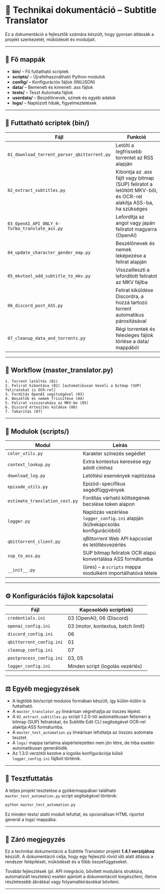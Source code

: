 # 🧠 Technikai dokumentáció – Subtitle Translator

Ez a dokumentáció a fejlesztők számára készült, hogy gyorsan átlássák a projekt szerkezetét, működését és moduljait.

---

## 📁 Fő mappák

* **bin/** – Fő futtatható scriptek
* **scripts/** – Újrafelhasználható Python modulok
* **config/** – Konfigurációs fájlok (INI/JSON)
* **data/** – Bemeneti és kimeneti .ass fájlok
* **tests/** – Teszt Automata fájlok
* **userdata/** – Beszélőnevek, színek és egyéb adatok
* **logs/** – Naplózott hibák, figyelmeztetések

---

## 🧹 Futtatható scriptek (bin/)

| Fájl                                          | Funkció                                                                                                          |
| --------------------------------------------- | ---------------------------------------------------------------------------------------------------------------- |
| `01_download_torrent_parser_qbittorrent.py`   | Letölti a legfrissebb torrentet az RSS alapján                                                                   |
| `02_extract_subtitles.py`                     | Kibontja az .ass fájlt vagy bitmap (SUP) feliratot a letöltött MKV-ből, és OCR-rel alakítja ASS-ba, ha szükséges |
| `03_OpenAI_API_ONLY_4-Turbo_translate_ass.py` | Lefordítja az angol vagy japán feliratot magyarra (OpenAI)                                                       |
| `04_update_character_gender_map.py`           | Beszélőnevek és nemek leképezése a felirat alapján                                                               |
| `05_mkvtool_add_subtitle_to_mkv.py`           | Visszailleszti a lefordított feliratot az MKV fájlba                                                             |
| `06_discord_post_ASS.py`                      | Felirat kiküldése Discordra, a hozzá tartozó torrent automatikus párosításával |
| `07_cleanup_data_and_torrents.py`             | Régi torrentek és felesleges fájlok törlése a data/ mappából                                                     |

---

## 🔄 Workflow (master\_translator.py)

```text
1. Torrent letöltés (01)
2. Felirat kibontása (02) [automatikusan kezeli a bitmap (SUP) feliratokat is OCR-rel]
3. Fordítás OpenAI segítségével (03)
4. Beszélők és nemek frissítése (04)
5. Felirat visszarakása az MKV-be (05)
6. Discord értesítés küldése (06)
7. Takarítás (07)
```

---

## 🧱 Modulok (scripts/)

| Modul                          | Leírás                                                                          |
| ------------------------------ | ------------------------------------------------------------------------------- |
| `color_utils.py`               | Karakter szinezés segédlet                                                      |
| `context_lookup.py`            | Extra kontextus keresése egy adott címhez                                       |
| `download_log.py`              | Letöltési események naplózása                                                   |
| `episode_utils.py`             | Epizód-specifikus segédfüggvények                                               |
| `estimate_translation_cost.py` | Fordítás várható költségének becslése token alapon                              |
| `logger.py`                    | Naplózás vezérlése `logger_config.ini` alapján (ki/bekapcsolás konfigurációból) |
| `qbittorrent_client.py`        | qBittorrent Web API kapcsolat és letöltésvezérlés                               |
| `sup_to_ass.py`                | SUP bitmap feliratok OCR alapú konvertálása ASS formátumba                      |
| `__init__.py`                  | (üres) – a `scripts` mappa modulként importálhatóvá tétele                      |

---

## ⚙️ Konfigurációs fájlok kapcsolatai

| Fájl                     | Kapcsolódó script(ek)              |
| ------------------------ | ---------------------------------- |
| `credentials.ini`        | 03 (OpenAI), 06 (Discord)          |
| `openai_config.ini`      | 03 (motor, kontextus, batch limit) |
| `discord_config.ini`     | 06                                 |
| `qbittorrent_config.ini` | 01                                 |
| `cleanup_config.ini`     | 07                                 |
| `postprocess_config.ini` | 03, 05                             |
| `logger_config.ini`      | Minden script (logolás vezérlés)   |

---

## ⚖️ Egyéb megjegyzések

* A legtöbb bin/script modulos formában készült, így külön-külön is futtatható.
* A `master_translator.py` lineárisan végrehajtja az összes lépést.
* A `02_extract_subtitles.py` script 1.2.0-tól automatikusan felismeri a bitmap (SUP) feliratokat, és Subtitle Edit CLI segítségével OCR-rel alakítja ASS formátumba.
* A `master_test_automation.py` lineárisan lefuttatja az összes automata tesztet.
* A `logs/` mappa tartalma alapértelezetten nem jön létre, de hiba esetén automatikusan generálódik.
* Az 1.3.0 verzótól kezdve a logolás konfigurációja külső `logger_config.ini` fájlból történik.

---

## 🥪 Tesztfuttatás

A teljes projekt tesztelése a gyökérmappában található `master_test_automation.py` script segítségével történik:

```bash
python master_test_automation.py
```

Ez minden tests/ alatti modult lefuttat, és opcionálisan HTML riportot generál a logs/ mappába.

---

## 📝 Záró megjegyzés

Ez a technikai dokumentáció a Subtitle Translator projekt **1.4.1 verzójához** készült.
A dokumentáció célja, hogy egy fejlesztő rövid idő alatt átlássa a rendszer felépítését, működését és a főbb összefüggéseket.

További fejlesztések (pl. API integráció, bővített moduláris struktúra, automatizált tesztelés) esetén ajánlott a dokumentációt kiegészíteni, illetve részletesebb ábrákkal vagy folyamatleírásokkal bővíteni.

---
